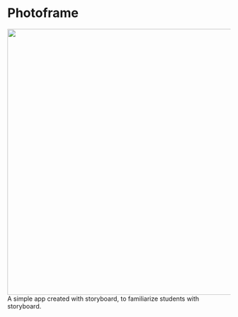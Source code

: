 # Photoframe

<img src="https://user-images.githubusercontent.com/12502572/149570666-6c95756d-ec67-489a-a209-1ac3776aa772.png" height="600">
A simple app created with storyboard, to familiarize students with storyboard.
